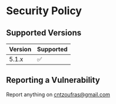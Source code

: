 # Security Policy

## Supported Versions

| Version | Supported          |
| ------- | ------------------ |
| 5.1.x   | :white_check_mark: |


## Reporting a Vulnerability

Report anything on cntzoufras@gmail.com
